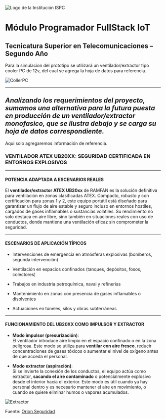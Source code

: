 ![Logo de la Institución ISPC](/E%20assets/caratula.png)

# Módulo Programador FullStack IoT
## Tecnicatura Superior en Telecomunicaciones – Segundo Año

Para la simulacion del prototipo se utilizará un ventilador/extractor tipo cooler PC de 12v, del cual se agrega la hoja de datos para referencia.

![CollerPC](/E%20assets/cooler12v.png)

---

## ***Analizando los requerimientos del proyecto, sumamos una alternativa para la futura puesta en producción de un ventilador/extractor monofasico, que se ilustra debajo y se carga su hoja de datos correspondiente.***

Aqui solo agregaremos información de referencia.

### VENTILADOR ATEX UB20XX: SEGURIDAD CERTIFICADA EN ENTORNOS EXPLOSIVOS

----------

#### POTENCIA ADAPTADA A ESCENARIOS REALES

El **ventilador/extractor ATEX UB20xx** de RAMFAN es la solución definitiva para ventilación en zonas clasificadas ATEX. Compacto, robusto y con certificación para zonas 1 y 2, este equipo portátil está diseñado para garantizar un flujo de aire estable y seguro incluso en entornos hostiles, cargados de gases inflamables o sustancias volátiles. Su rendimiento no solo destaca en aire libre, sino también en situaciones reales con uso de conductos, donde mantiene una ventilación eficaz sin comprometer la seguridad.

----------

#### ESCENARIOS DE APLICACIÓN TÍPICOS

-   Intervenciones de emergencia en atmósferas explosivas (bomberos, segunda intervención)
    
-   Ventilación en espacios confinados (tanques, depósitos, fosos, colectores)
    
-   Trabajos en industria petroquímica, naval y refinerías
    
-   Mantenimiento en zonas con presencia de gases inflamables o disolventes
    
-   Actuaciones en túneles, silos y obras subterráneas
    

----------

#### FUNCIONAMIENTO DEL UB20XX COMO IMPULSOR Y EXTRACTOR

-   **Modo impulsor (presurización)**:  
    El ventilador introduce aire limpio en el espacio confinado o en la zona peligrosa. Este modo se utiliza para **ventilar con aire fresco**, reducir concentraciones de gases tóxicos o aumentar el nivel de oxígeno antes de que acceda el personal.
    
-   **Modo extractor (aspiración)**:  
    Si se invierte la conexión de los conductos, el equipo actúa como extractor, **sacando el aire contaminado** o potencialmente explosivo desde el interior hacia el exterior. Este modo es útil cuando ya hay personal dentro y es necesario mantener el aire en movimiento, o cuando se quiere eliminar humos o vapores acumulados.

![Extractor](/E%20assets/extracto_monofasico.png)

Fuente: [Orion Seguridad](https://orionseguridad.es/ventilacion-en-espacios-confinados/)
